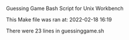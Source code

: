 Guessing Game Bash Script for Unix Workbench

This Make file was ran at: 2022-02-18 16:19

There were 23 lines in guessinggame.sh
